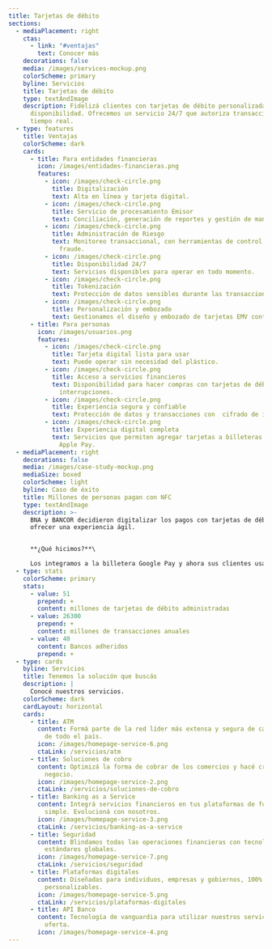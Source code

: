 ```yaml
---
title: Tarjetas de débito
sections:
  - mediaPlacement: right
    ctas:
      - link: "#ventajas"
        text: Conocer más
    decorations: false
    media: /images/services-mockup.png
    colorScheme: primary
    byline: Servicios
    title: Tarjetas de débito
    type: textAndImage
    description: Fidelizá clientes con tarjetas de débito personalizadas y de alta
      disponibilidad. Ofrecemos un servicio 24/7 que autoriza transacciones en
      tiempo real.
  - type: features
    title: Ventajas
    colorScheme: dark
    cards:
      - title: Para entidades financieras
        icon: /images/entidades-financieras.png
        features:
          - icon: /images/check-circle.png
            title: Digitalización
            text: Alta en línea y tarjeta digital.
          - icon: /images/check-circle.png
            title: Servicio de procesamiento Emisor
            text: Conciliación, generación de reportes y gestión de mandatos de marca.
          - icon: /images/check-circle.png
            title: Administración de Riesgo
            text: Monitoreo transaccional, con herramientas de control y prevención de
              fraude.
          - icon: /images/check-circle.png
            title: Disponibilidad 24/7
            text: Servicios disponibles para operar en todo momento.
          - icon: /images/check-circle.png
            title: Tokenización
            text: Protección de datos sensibles durante las transacciones.
          - icon: /images/check-circle.png
            title: Personalización y embozado
            text: Gestionamos el diseño y embozado de tarjetas EMV contactless.
      - title: Para personas
        icon: /images/usuarios.png
        features:
          - icon: /images/check-circle.png
            title: Tarjeta digital lista para usar
            text: Puede operar sin necesidad del plástico.
          - icon: /images/check-circle.png
            title: Acceso a servicios financieros
            text: Disponibilidad para hacer compras con tarjetas de débito sin
              interrupciones.
          - icon: /images/check-circle.png
            title: Experiencia segura y confiable
            text: Protección de datos y transacciones con  cifrado de información.
          - icon: /images/check-circle.png
            title: Experiencia digital completa
            text: Servicios que permiten agregar tarjetas a billeteras abiertas como GPay y
              Apple Pay.
  - mediaPlacement: right
    decorations: false
    media: /images/case-study-mockup.png
    mediaSize: boxed
    colorScheme: light
    byline: Caso de éxito
    title: Millones de personas pagan con NFC
    type: textAndImage
    description: >-
      BNA y BANCOR decidieron digitalizar los pagos con tarjetas de débito para
      ofrecer una experiencia ágil. 


      **¿Qué hicimos?**\

      Los integramos a la billetera Google Pay y ahora sus clientes usan tarjetas digitales en billeteras abiertas.
  - type: stats
    colorScheme: primary
    stats:
      - value: 51
        prepend: +
        content: millones de tarjetas de débito administradas
      - value: 26300
        prepend: +
        content: millones de transacciones anuales
      - value: 40
        content: Bancos adheridos
        prepend: +
  - type: cards
    byline: Servicios
    title: Tenemos la solución que buscás
    description: |
      Conocé nuestros servicios.
    colorScheme: dark
    cardLayout: horizontal
    cards:
      - title: ATM
        content: Formá parte de la red líder más extensa y segura de cajeros automáticos
          de todo el país.
        icon: /images/homepage-service-6.png
        ctaLink: /servicios/atm
      - title: Soluciones de cobro
        content: Optimizá la forma de cobrar de los comercios y hacé crecer cada
          negocio.
        icon: /images/homepage-service-2.png
        ctaLink: /servicios/soluciones-de-cobro
      - title: Banking as a Service
        content: Integrá servicios financieros en tus plataformas de forma rápida,
          simple. Evolucioná con nosotros.
        icon: /images/homepage-service-3.png
        ctaLink: /servicios/banking-as-a-service
      - title: Seguridad
        content: Blindamos todas las operaciones financieras con tecnología de punta y
          estándares globales.
        icon: /images/homepage-service-7.png
        ctaLink: /servicios/seguridad
      - title: Plataformas digitales
        content: Diseñadas para individuos, empresas y gobiernos, 100% integrables y
          personalizables.
        icon: /images/homepage-service-5.png
        ctaLink: /servicios/plataformas-digitales
      - title: API Banco
        content: Tecnología de vanguardia para utilizar nuestros servicios y ampliar la
          oferta.
        icon: /images/homepage-service-4.png
---
```

